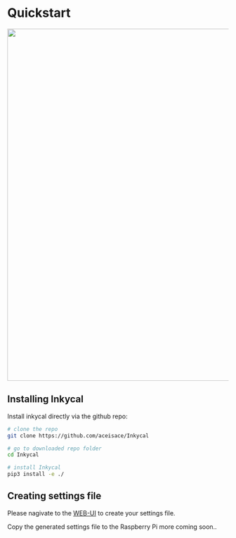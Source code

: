# Quickstart
<img align="center" src="https://github.com/aceisace/Inkycal/raw/assets/Repo/logo.png" width="800">

## Installing Inkycal

Install inkycal  directly via the github repo:

```bash
# clone the repo
git clone https://github.com/aceisace/Inkycal

# go to downloaded repo folder
cd Inkycal

# install Inkycal
pip3 install -e ./
```

## Creating settings file
Please nagivate to the [WEB-UI](https://aceisace.eu.pythonanywhere.com/index) to create your settings file. 

Copy the generated settings file to the Raspberry Pi
more coming soon..
